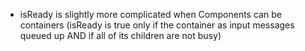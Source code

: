 - isReady is slightly more complicated when Components can be containers (isReady is true only if the container as input messages queued up AND if all of its children are not busy)

